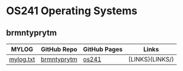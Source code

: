 # OS241 Operating Systems

## brmntyprytm

| MYLOG                      | GitHub Repo                                         | GitHub Pages                                  | Links           |
| -------------------------- | --------------------------------------------------- | --------------------------------------------- | --------------- |
| [mylog.txt](TXT/mylog.txt) | [brmntyprytm](https://github.com/brmntyprytm/os241) | [os241](https://brmntyprytm.github.io/os241/) | [LINKS}(LINKS/) |
